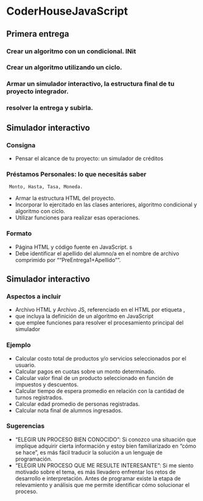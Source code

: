 # CoderHouseJavaScript
## Primera entrega

### Crear un algoritmo con un condicional. INit
### Crear un algoritmo utilizando un ciclo.
### Armar un simulador interactivo, la estructura final de tu proyecto integrador.
### resolver la entrega y subirla.

## Simulador interactivo
### Consigna
- Pensar el alcance de tu proyecto:  un simulador de créditos
### Préstamos Personales: lo que necesitás saber
     Monto, Hasta, Tasa, Moneda.
- Armar la estructura HTML del proyecto.
- Incorporar lo ejercitado en las clases anteriores, algoritmo condicional y algoritmo con ciclo.
- Utilizar funciones para realizar esas operaciones.

### Formato
- Página HTML y código fuente en JavaScript. s
-  Debe identificar el apellido del alumno/a en el nombre de archivo comprimido por ““PreEntrega1+Apellido””.

## Simulador interactivo
### Aspectos a incluir

- Archivo HTML y Archivo JS, referenciado en el HTML por etiqueta <script src="js/miarchivo.js"></script>, 
- que incluya la definición de un algoritmo en JavaScript 
- que emplee funciones para resolver el procesamiento principal del simulador


### Ejemplo
- Calcular costo total de productos y/o servicios seleccionados por el usuario.
- Calcular pagos en cuotas sobre un monto determinado.
- Calcular valor final de un producto seleccionado en función de impuestos y descuentos.
- Calcular tiempo de espera promedio en relación con la cantidad de turnos registrados.
- Calcular edad promedio de personas registradas.
- Calcular nota final de alumnos ingresados.

### Sugerencias
- “ELEGIR UN PROCESO BIEN CONOCIDO”: Si conozco una situación que implique adquirir cierta información y estoy bien familiarizado en “cómo se hace”, es más fácil   traducir la solución a un lenguaje de programación.
- “ELEGIR UN PROCESO QUE ME RESULTE INTERESANTE”: Si me siento motivado sobre el tema, es más llevadero enfrentar los retos de desarrollo e interpretación. Antes de programar existe la etapa de relevamiento y análisis que me permite identificar cómo solucionar el proceso.
